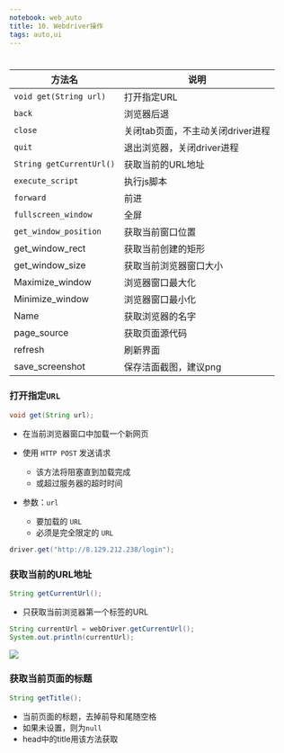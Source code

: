 ```yaml
---
notebook: web_auto
title: 10. Webdriver操作
tags: auto,ui
---
```

# 
|方法名|说明|
|---|---|
|`void get(String url)`|打开指定URL|
|`back`|浏览器后退|
|`close`|关闭tab页面，不主动关闭driver进程|
|`quit`|退出浏览器，关闭driver进程|
|`String getCurrentUrl()`|获取当前的URL地址|
|`execute_script`|执行js脚本|
|`forward`|前进|
|`fullscreen_window`|全屏|
|`get_window_position`|获取当前窗口位置|
|get_window_rect|获取当前创建的矩形|
|get_window_size|获取当前浏览器窗口大小|
|Maximize_window|浏览器窗口最大化|
|Minimize_window|浏览器窗口最小化|
|Name|获取浏览器的名字|
|page_source|获取页面源代码|
|refresh|刷新界面|
|save_screenshot|保存洁面截图，建议png|

### 打开指定`URL`
```java
void get(String url);
```
- 在当前浏览器窗口中加载一个新网页

- 使用 `HTTP POST` 发送请求
  - 该方法将阻塞直到加载完成 
  - 或超过服务器的超时时间

- 参数：`url` 
  - 要加载的 `URL`
  - 必须是完全限定的 `URL`

```java
driver.get("http://8.129.212.238/login");
```
### 获取当前的URL地址
```java
String getCurrentUrl();
```
- 只获取当前浏览器第一个标签的URL


```java
String currentUrl = webDriver.getCurrentUrl();
System.out.println(currentUrl);
```
![](https://gitee.com/datau001/picgo/raw/master/images/202112072144112.png)


### 获取当前页面的标题
```java
String getTitle();
```
- 当前页面的标题，去掉前导和尾随空格
- 如果未设置，则为` null `
- head中的title用该方法获取